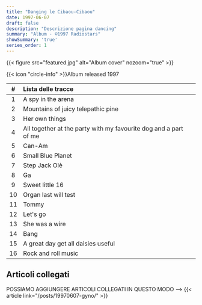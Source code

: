 ```yaml
---
title: "Danging le Cibaou-Cibaou"
date: 1997-06-07
draft: false
description: "Descrizione pagina dancing"
summary: "Album - ©1997 Radiostars"
showSummary: 'true'
series_order: 1
---
```


{{< figure
    src="featured.jpg"
    alt="Album cover"
    nozoom="true"
    >}}

{{< icon "circle-info" >}}Album released 1997


| #     | Lista delle tracce                    |               |
| :---: | :---                                  | :---          |
| 1     | A spy in the arena                    |               |
| 2     | Mountains of juicy telepathic pine    |
| 3     | Her own things                        |
| 4     | All together at the party with my favourite dog and a part of me |
| 5     | Can-Am                                |
| 6     | Small Blue Planet                     |
| 7     | Step Jack Olè                         |
| 8     | Ga                                    |
| 9     | Sweet little 16                       |
| 10    | Organ last will test                  |
| 11    | Tommy                                 |
| 12    | Let's go                              |
| 13    | She was a wire                        |
| 14    | Bang                                  |
| 15    | A great day get all daisies useful    |
| 16    | Rock and roll music                   |


## Articoli collegati
POSSIAMO AGGIUNGERE ARTICOLI COLLEGATI IN QUESTO MODO -->
{{< article link="/posts/19970607-gyno/" >}}

